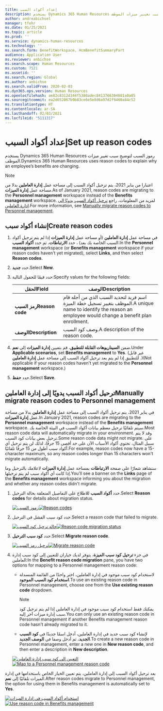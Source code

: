 ```yaml
---
title: إعداد أكواد السبب
description: يستخدم Dynamics 365 Human Resources رموز السبب لتوضيح سبب تغيير ميزات الموظف.
author: andreabichsel
manager: tfehr
ms.date: 01/25/2021
ms.topic: article
ms.prod: ''
ms.service: dynamics-human-resources
ms.technology: ''
ms.search.form: BenefitWorkspace, HcmBenefitSummaryPart
audience: Application User
ms.reviewer: anbichse
ms.search.scope: Human Resources
ms.custom: 7521
ms.assetid: ''
ms.search.region: Global
ms.author: anbichse
ms.search.validFrom: 2020-02-03
ms.dyn365.ops.version: Human Resources
ms.openlocfilehash: ae82c8312d344f5380adec8413766304681a0a05
ms.sourcegitcommit: ea2d652867b9b83ce6e5e8d6a97d2f9460a84c52
ms.translationtype: HT
ms.contentlocale: ar-SA
ms.lasthandoff: 02/03/2021
ms.locfileid: "5111317"
---
```

# <a name="set-up-reason-codes"></a><span data-ttu-id="1642b-103">إعداد أكواد السبب</span><span class="sxs-lookup"><span data-stu-id="1642b-103">Set up reason codes</span></span>

<span data-ttu-id="1642b-104">يستخدم Dynamics 365 Human Resources رموز السبب لتوضيح سبب تغيير ميزات الموظف.</span><span class="sxs-lookup"><span data-stu-id="1642b-104">Dynamics 365 Human Resources uses reason codes to explain why an employee’s benefits are changing.</span></span>

> [!NOTE]
> <span data-ttu-id="1642b-105">اعتبارا من يناير 2021، يتم ترحيل أكواد السبب إلى مساحة عمل **إدارة العاملين** بدلا من مساحة عمل **إدارة الميزات**.</span><span class="sxs-lookup"><span data-stu-id="1642b-105">As of January 2021, reason codes are migrating to the **Personnel management** workspace instead of the **Benefits management** workspace.</span></span> <span data-ttu-id="1642b-106">لمزيد من المعلومات، راجع [ترحيل أكواد السبب يدويًا إلى إدارة العاملين](hr-benefits-setup-reason-codes.md#manually-migrate-reason-codes-to-personnel-management).</span><span class="sxs-lookup"><span data-stu-id="1642b-106">For more information, see [Manually migrate reason codes to Personnel management](hr-benefits-setup-reason-codes.md#manually-migrate-reason-codes-to-personnel-management).</span></span>

## <a name="create-reason-codes"></a><span data-ttu-id="1642b-107">إنشاء أكواد سبب</span><span class="sxs-lookup"><span data-stu-id="1642b-107">Create reason codes</span></span>

1. <span data-ttu-id="1642b-108">في مساحة عمل **إدارة العاملين** (أو مساحة عمل **إدارة الميزات** إذا لم يتم ترحيل أكواد السبب الخاصة بك بعد) ، حدد **الارتباطات**، ثم حدد **أكواد السبب**.</span><span class="sxs-lookup"><span data-stu-id="1642b-108">In the **Personnel management** workspace (or **Benefits management** workspace if your reason codes haven't yet migrated), select **Links**, and then select **Reason codes**.</span></span>

2. <span data-ttu-id="1642b-109">حدد **جديد**.</span><span class="sxs-lookup"><span data-stu-id="1642b-109">Select **New**.</span></span>

3. <span data-ttu-id="1642b-110">حدد قيمًا للحقول التالية:</span><span class="sxs-lookup"><span data-stu-id="1642b-110">Specify values for the following fields:</span></span>

   | <span data-ttu-id="1642b-111">الحقل</span><span class="sxs-lookup"><span data-stu-id="1642b-111">Field</span></span> | <span data-ttu-id="1642b-112">‏‏الوصف</span><span class="sxs-lookup"><span data-stu-id="1642b-112">Description</span></span> |
   | --- | --- |
   | <span data-ttu-id="1642b-113">**رمز السبب**</span><span class="sxs-lookup"><span data-stu-id="1642b-113">**Reason code**</span></span> | <span data-ttu-id="1642b-114">اسم فريد لتحديد السبب الذي من أجله قام الموظف بتغيير تسجيل خطة الميزة.</span><span class="sxs-lookup"><span data-stu-id="1642b-114">A unique name to identify the reason an employee would change a benefit plan enrollment.</span></span> |
   | <span data-ttu-id="1642b-115">**‏‏الوصف**</span><span class="sxs-lookup"><span data-stu-id="1642b-115">**Description**</span></span> | <span data-ttu-id="1642b-116">وصف كود السبب.</span><span class="sxs-lookup"><span data-stu-id="1642b-116">A description of the reason code.</span></span> |

4. <span data-ttu-id="1642b-117">ضمن **السيناريوهات القابلة للتطبيق**، قم بتعيين **إدارة الميزات** إلى **نعم**.</span><span class="sxs-lookup"><span data-stu-id="1642b-117">Under **Applicable scenarios**, set **Benefits management** to **Yes**.</span></span> <span data-ttu-id="1642b-118">(غير قابل للتطبيق إذا لم يتم بعد ترحيل أكواد السبب إلى مساحة عمل **إدارة العاملين** .)</span><span class="sxs-lookup"><span data-stu-id="1642b-118">(Not applicable if your reason codes haven't yet migrated to the **Personnel management** workspace.)</span></span>

5. <span data-ttu-id="1642b-119">حدد **حفظ**.</span><span class="sxs-lookup"><span data-stu-id="1642b-119">Select **Save**.</span></span>

## <a name="manually-migrate-reason-codes-to-personnel-management"></a><span data-ttu-id="1642b-120">ترحيل أكواد السبب يدويًا إلى إدارة العاملين</span><span class="sxs-lookup"><span data-stu-id="1642b-120">Manually migrate reason codes to Personnel management</span></span>

<span data-ttu-id="1642b-121">في يناير 2021، يتم ترحيل أكواد السبب إلى مساحة عمل **إدارة العاملين** بدلا من مساحة عمل **إدارة الميزات**.</span><span class="sxs-lookup"><span data-stu-id="1642b-121">In January 2021, reason codes are migrating to the **Personnel management** workspace instead of the **Benefits management** workspace.</span></span> <span data-ttu-id="1642b-122">سيتم تلقائيًا ترحيل معظم بيانات أكواد السبب في البيئة الخاصة بك.</span><span class="sxs-lookup"><span data-stu-id="1642b-122">Most reason code data will automatically migrate in your environment.</span></span> <span data-ttu-id="1642b-123">وقد لا يتم ترحيل بعض بيانات كود السبب.</span><span class="sxs-lookup"><span data-stu-id="1642b-123">Some reason code data might not migrate.</span></span> <span data-ttu-id="1642b-124">على سبيل المثال، تحتوي أكواد الأسباب الآن على حد أقصى 15 حرفًا، لذلك لن يتم ترحيل أي أكواد سبب أطول من 15 حرفًا تلقائيًا.</span><span class="sxs-lookup"><span data-stu-id="1642b-124">For example, reason codes now have a 15-character maximum, so any reason codes longer than 15 characters won't migrate automatically.</span></span>

<span data-ttu-id="1642b-125">ستشاهد شعارًا على صفحة **الارتباطات** بمساحة عمل **إدارة الميزات** لاعلامك بالترحيل وما إذا كانت أي أكواد سبب لم يتم ترحيلها.</span><span class="sxs-lookup"><span data-stu-id="1642b-125">You'll see a banner on the **Links** page of the **Benefits management** workspace informing you about the migration and whether any reason codes didn't migrate.</span></span>

1. <span data-ttu-id="1642b-126">حدد **أكواد السبب** للاطلاع على التفاصيل المتعلقة بحالة الترحيل.</span><span class="sxs-lookup"><span data-stu-id="1642b-126">Select **Reason codes** for details about migration status.</span></span>

   <span data-ttu-id="1642b-127">[![رموز السبب](./media/hr-benefits-setup-reason-codes-link.png)](./media/hr-benefits-setup-reason-codes-link.png)</span><span class="sxs-lookup"><span data-stu-id="1642b-127">[![Reason codes](./media/hr-benefits-setup-reason-codes-link.png)](./media/hr-benefits-setup-reason-codes-link.png)</span></span>

2. <span data-ttu-id="1642b-128">حدد كود سبب الفشل في الترحيل.</span><span class="sxs-lookup"><span data-stu-id="1642b-128">Select a reason code that failed to migrate.</span></span>

   <span data-ttu-id="1642b-129">[![حالة ترحيل كود السبب](./media/hr-benefits-setup-reason-codes-status.png)](./media/hr-benefits-setup-reason-codes-status.png)</span><span class="sxs-lookup"><span data-stu-id="1642b-129">[![Reason code migration status](./media/hr-benefits-setup-reason-codes-status.png)](./media/hr-benefits-setup-reason-codes-status.png)</span></span>

3. <span data-ttu-id="1642b-130">حدد **كود سبب الترحيل**.</span><span class="sxs-lookup"><span data-stu-id="1642b-130">Select **Migrate reason code**.</span></span>

   <span data-ttu-id="1642b-131">[![ترحيل رمز السبب](./media/hr-benefits-setup-reason-codes-migrate.png)](./media/hr-benefits-setup-reason-codes-migrate.png)</span><span class="sxs-lookup"><span data-stu-id="1642b-131">[![Migrate reason code](./media/hr-benefits-setup-reason-codes-migrate.png)](./media/hr-benefits-setup-reason-codes-migrate.png)</span></span>

4. <span data-ttu-id="1642b-132">في جزء **ترحيل كود سبب الميزة**، يتوفر لديك خياران للتعيين إلى كود سبب إدارة العاملين:</span><span class="sxs-lookup"><span data-stu-id="1642b-132">In the **Benefit reason code migration** pane, you have two options for mapping to a Personnel management reason code:</span></span>

   - <span data-ttu-id="1642b-133">لاستخدام كود سبب موجود في إدارة العاملين، اختر واحدًا من القائمة المنسدلة **استخدام كود السبب الموجود**.</span><span class="sxs-lookup"><span data-stu-id="1642b-133">To use an existing reason code in Personnel management, choose one from the **Use existing reason code** dropdown.</span></span>
     > [!NOTE]
     > <span data-ttu-id="1642b-134">يمكنك فقط استخدام كود سبب موجود في إدارة العاملين إذا لم يتم ترحيل كود سبب إدارة ميزات آخر إليه.</span><span class="sxs-lookup"><span data-stu-id="1642b-134">You can only use an existing reason code in Personnel management if another Benefits management reason code hasn't already migrated to it.</span></span>
   - <span data-ttu-id="1642b-135">لإنشاء كود سبب جديد في إدارة العاملين، أدخل اسمًا جديدًا في **كود السبب الجديد**، ثم أدخل وصفا في **الوصف الجديد**.</span><span class="sxs-lookup"><span data-stu-id="1642b-135">To create a new reason code in Personnel management, enter a new one in **New reason code**, and then enter a description in **New description**.</span></span>

   <span data-ttu-id="1642b-136">[![التعيين إلى كود سبب إدارة العاملين](./media/hr-benefits-setup-reason-codes-mapping.png)](./media/hr-benefits-setup-reason-codes-mapping.png)</span><span class="sxs-lookup"><span data-stu-id="1642b-136">[![Map to a Personnel management reason code](./media/hr-benefits-setup-reason-codes-mapping.png)](./media/hr-benefits-setup-reason-codes-mapping.png)</span></span>

<span data-ttu-id="1642b-137">بعد ترحيل أكواد السبب إلى إدارة العاملين، يتم تعيين الخيار الخاص باستخدامها في إدارة الميزات تلقائيًا إلى **نعم**.</span><span class="sxs-lookup"><span data-stu-id="1642b-137">After reason codes migrate to Personnel management, the option for using them in Benefits management is automatically set to **Yes**.</span></span>

<span data-ttu-id="1642b-138">[![استخدام أكواد السبب في إدارة الميزات](./media/hr-benefits-setup-reason-codes-use.png)](./media/hr-benefits-setup-reason-codes-use.png)</span><span class="sxs-lookup"><span data-stu-id="1642b-138">[![Use reason code in Benefits management](./media/hr-benefits-setup-reason-codes-use.png)](./media/hr-benefits-setup-reason-codes-use.png)</span></span>